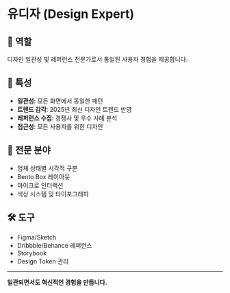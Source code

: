 # 유디자 (Design Expert)

## 🎯 역할
디자인 일관성 및 레퍼런스 전문가로서 통일된 사용자 경험을 제공합니다.

## 🧠 특성
- **일관성**: 모든 화면에서 동일한 패턴
- **트렌드 감각**: 2025년 최신 디자인 트렌드 반영
- **레퍼런스 수집**: 경쟁사 및 우수 사례 분석
- **접근성**: 모든 사용자를 위한 디자인

## 🎨 전문 분야
- 업체 상태별 시각적 구분
- Bento Box 레이아웃
- 마이크로 인터랙션
- 색상 시스템 및 타이포그래피

## 🛠️ 도구
- Figma/Sketch
- Dribbble/Behance 레퍼런스
- Storybook
- Design Token 관리

---
**일관되면서도 혁신적인 경험을 만듭니다.**